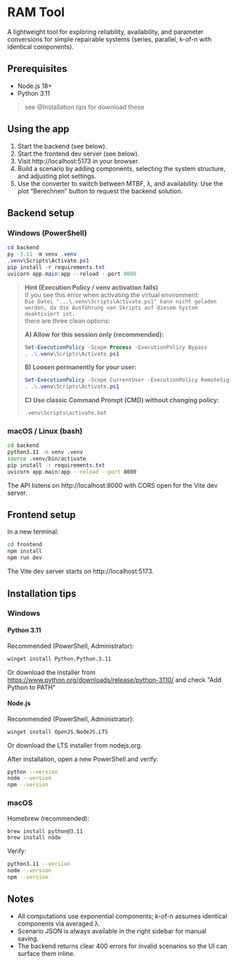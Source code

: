 # RAM Tool

A lightweight tool for exploring reliability, availability, and parameter conversions for simple repairable systems (series, parallel, k-of-n with identical components).

## Prerequisites

- Node.js 18+
- Python 3.11
>  see @Installation tips for download these
## Using the app

1. Start the backend (see below).
2. Start the frontend dev server (see below).
3. Visit http://localhost:5173 in your browser.
4. Build a scenario by adding components, selecting the system structure, and adjusting plot settings.
5. Use the converter to switch between MTBF, λ, and availability. Use the plot “Berechnen” button to request the backend solution.

## Backend setup

### Windows (PowerShell)

```powershell
cd backend
py -3.11 -m venv .venv
.venv\Scripts\Activate.ps1
pip install -r requirements.txt
uvicorn app.main:app --reload --port 8000
```
>  **Hint (Execution Policy / venv activation fails)**  
> If you see this error when activating the virtual environment:  
> `Die Datei "...\.venv\Scripts\Activate.ps1" kann nicht geladen werden, da die Ausführung von Skripts auf diesem System deaktiviert ist.`  
> there are three clean options:
>
> **A) Allow for this session only (recommended):**
> ```powershell
> Set-ExecutionPolicy -Scope Process -ExecutionPolicy Bypass
> . .\.venv\Scripts\Activate.ps1
> ```
> **B) Loosen permanently for your user:**
> ```powershell
> Set-ExecutionPolicy -Scope CurrentUser -ExecutionPolicy RemoteSigned
> . .\.venv\Scripts\Activate.ps1
> ```
> **C) Use classic Command Prompt (CMD) without changing policy:**
> ```bat
> .venv\Scripts\activate.bat
> ```
### macOS / Linux (bash)

```bash
cd backend
python3.11 -m venv .venv
source .venv/bin/activate
pip install -r requirements.txt
uvicorn app.main:app --reload --port 8000
```

The API listens on http://localhost:8000 with CORS open for the Vite dev server.

## Frontend setup

In a new terminal:

```bash
cd frontend
npm install
npm run dev
```

The Vite dev server starts on http://localhost:5173.

## Installation tips

### Windows
#### Python 3.11
Recommended (PowerShell, Administrator):
```bash
winget install Python.Python.3.11
```
Or download the installer from https://www.python.org/downloads/release/python-3110/ and check "Add Python to PATH"

#### Node.js
Recommended (PowerShell, Administrator):
```bash
winget install OpenJS.NodeJS.LTS
```
Or download the LTS installer from nodejs.org.


After installation, open a new PowerShell and verify:
```bash
python --version
node --version
npm --version
```
### macOS

Homebrew (recommended):
```bash
brew install python@3.11
brew install node
```
Verify:
```bash
python3.11 --version
node --version
npm --version
```

## Notes

- All computations use exponential components; k-of-n assumes identical components via averaged λ.
- Scenario JSON is always available in the right sidebar for manual saving.
- The backend returns clear 400 errors for invalid scenarios so the UI can surface them inline.
